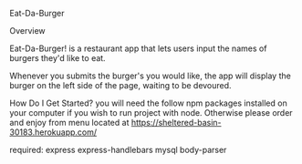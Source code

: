 Eat-Da-Burger

Overview

Eat-Da-Burger! is a restaurant app that lets users input the names of burgers they'd like to eat.

Whenever you submits the burger's you would like, the app will display the burger on the left side of the page, waiting to be devoured.

How Do I Get Started?
you will need the follow npm packages installed on your computer if you wish to run project with node.  Otherwise please order and enjoy from menu located at https://sheltered-basin-30183.herokuapp.com/

required:
express
express-handlebars
mysql
body-parser
